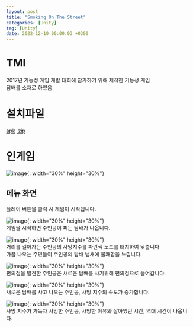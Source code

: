 ```yaml
---
layout: post
title: "Smoking On The Street"
categories: [Unity]
tag: [Unity]
date: 2022-12-10 00:00:03 +0300
---
```


# TMI
2017년 기능성 게임 개발 대회에 참가하기 위해 제작한 기능성 게임<br>
담배를 소재로 하였음

# 설치파일
<a href = "/assets/download/SmokingOnTheStreet.apk"> apk</a>&nbsp;<a href = "/assets/download/SmokingOnTheStreet.zip"> zip</a>

# 인게임
![image](/assets/img/SmokingOnTheStreet/Menu.jpg){: width="30%" height="30%"}<br>
## 메뉴 화면
플레이 버튼을 클릭 시 게임이 시작됩니다.

![image](/assets/img/SmokingOnTheStreet/Ciga.jpg){: width="30%" height="30%"}<br>
게임을 시작하면 주인공이 피는 담배가 나옵니다.

![image](/assets/img/SmokingOnTheStreet/NPC.jpg){: width="30%" height="30%"}<br>
거리를 걸어가는 주인공의 사망지수를 파란색 노드를 터치하여 낮춥니다<br>
가끔 나오는 주민들이 주인공의 담배 냄새에 불쾌함을 느낍니다.

![image](/assets/img/SmokingOnTheStreet/Store.jpg){: width="30%" height="30%"}<br>
편의점을 발견한 주인공은 새로운 담배를 사기위해 편의점으로 들어갑니다.

![image](/assets/img/SmokingOnTheStreet/StoreCiga.jpg){: width="30%" height="30%"}<br>
새로운 담배를 사고 나오는 주인공, 사망 지수의 속도가 증가합니다.

![image](/assets/img/SmokingOnTheStreet/Result.jpg){: width="30%" height="30%"}<br>
사망 지수가 가득차 사망한 주인공, 사망한 이유와 살아있던 시간, 역대 시간이 나옵니다.